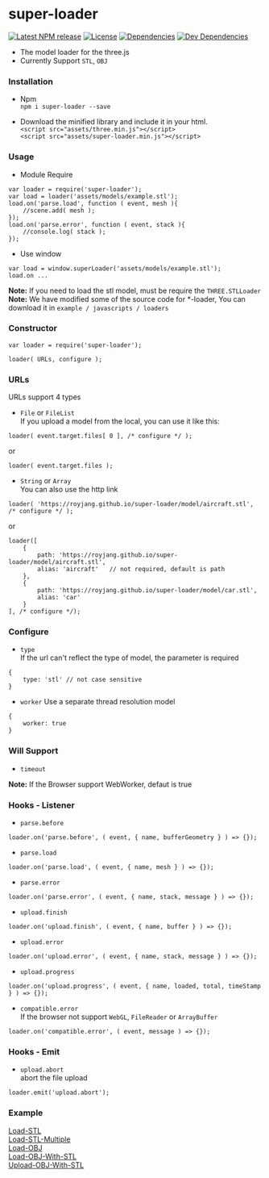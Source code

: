 # super-loader    
[![Latest NPM release][npm-badge]][npm-badge-url]
[![License][license-badge]][license-badge-url]
[![Dependencies][dependencies-badge]][dependencies-badge-url]
[![Dev Dependencies][devDependencies-badge]][devDependencies-badge-url]

- The model loader for the three.js     
- Currently Support `STL`, `OBJ`  

### Installation
- Npm     
`npm i super-loader --save`  

- Download the minified library and include it in your html.       
`<script src="assets/three.min.js"></script>`        
`<script src="assets/super-loader.min.js"></script>`        
     
### Usage

- Module Require
```
var loader = require('super-loader');
var load = loader('assets/models/example.stl');
load.on('parse.load', function ( event, mesh ){
	//scene.add( mesh );
});
load.on('parse.error', function ( event, stack ){
	//console.log( stack );
});
```
- Use window
```
var load = window.superLoader('assets/models/example.stl');
load.on ...
```

**Note:** If you need to load the stl model, must be require the `THREE.STLLoader`    
**Note:** We have modified some of the source code for *-loader, You can download it in `example / javascripts / loaders`    

### Constructor
```
var loader = require('super-loader');

loader( URLs, configure );
```

### URLs
URLs support 4 types
- `File` or `FileList`   
If you upload a model from the local, you can use it like this:    
```
loader( event.target.files[ 0 ], /* configure */ );
```
or    
```
loader( event.target.files );
```

- `String` or `Array`    
You can also use the http link     
```
loader( 'https://royjang.github.io/super-loader/model/aircraft.stl', /* configure */ );
```
or    
```
loader([
	{
		path: 'https://royjang.github.io/super-loader/model/aircraft.stl',
		alias: 'aircraft'	// not required, default is path
	},	
	{
		path: 'https://royjang.github.io/super-loader/model/car.stl',
		alias: 'car'
	}
], /* configure */);	
```

### Configure

- `type`    
If the url can't reflect the type of model, the parameter is required    
```
{
	type: 'stl' // not case sensitive
}
```

- `worker`
Use a separate thread resolution model
```
{
	worker: true
}
```

### Will Support

- `timeout`


**Note:** If the Browser support WebWorker, defaut is true

### Hooks - Listener

- `parse.before`
```
loader.on('parse.before', ( event, { name, bufferGeometry } ) => {});
```

- `parse.load`
```
loader.on('parse.load', ( event, { name, mesh } ) => {});
```

- `parse.error`
```
loader.on('parse.error', ( event, { name, stack, message } ) => {});
```

- `upload.finish`
```
loader.on('upload.finish', ( event, { name, buffer } ) => {});
```

- `upload.error`
```
loader.on('upload.error', ( event, { name, stack, message } ) => {});
```

- `upload.progress`
```
loader.on('upload.progress', ( event, { name, loaded, total, timeStamp } ) => {});
```

- `compatible.error`    
If the browser not support `WebGL`,  `FileReader` or `ArrayBuffer`    
```
loader.on('compatible.error', ( event, message ) => {});
```
	
### Hooks - Emit
- `upload.abort`    
abort the file upload    
```
loader.emit('upload.abort');
```

### Example        
[Load-STL](https://royjang.github.io/super-loader/load_stl.html)     
[Load-STL-Multiple](https://royjang.github.io/super-loader/load_stl_multiple.html)        
[Load-OBJ](https://royjang.github.io/super-loader/load_obj.html)      
[Load-OBJ-With-STL](https://royjang.github.io/super-loader/load_obj_w_stl.html)    
[Upload-OBJ-With-STL](https://royjang.github.io/super-loader/upload_obj_w_stl.html)


[npm-badge]: https://img.shields.io/npm/v/super-loader.svg
[npm-badge-url]: https://www.npmjs.com/package/super-loader
[license-badge]: https://img.shields.io/npm/l/super-loader.svg
[license-badge-url]: ./LICENSE
[dependencies-badge]: https://img.shields.io/david/royJang/super-loader.svg
[dependencies-badge-url]: https://david-dm.org/royJang/super-loader
[devDependencies-badge]: https://img.shields.io/david/dev/royJang/super-loader.svg
[devDependencies-badge-url]: https://david-dm.org/royJang/super-loader#info=devDependencies